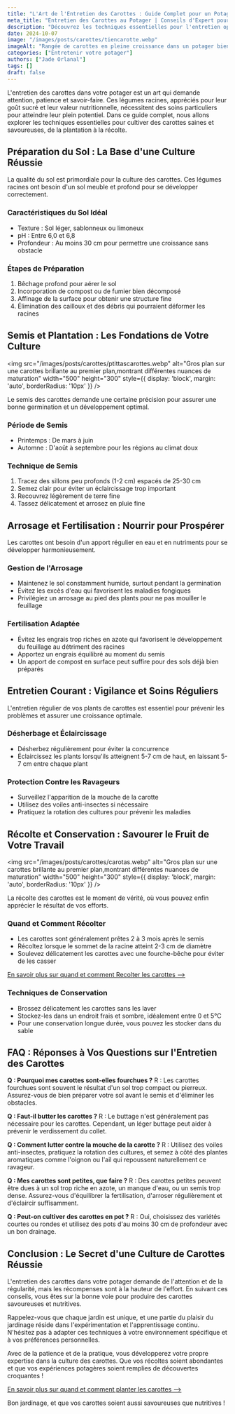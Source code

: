 ```yaml
---
title: "L'Art de l'Entretien des Carottes : Guide Complet pour un Potager Productif"
meta_title: "Entretien des Carottes au Potager | Conseils d'Expert pour une Récolte Abondante"
description: "Découvrez les techniques essentielles pour l'entretien optimal des carottes dans votre potager. Des conseils d'expert pour une culture réussie, de la plantation à la récolte, avec une FAQ détaillée."
date: 2024-10-07
image: "/images/posts/carottes/tiencarotte.webp"
imageAlt: "Rangée de carottes en pleine croissance dans un potager bien entretenu"
categories: ["Entretenir votre potager"]
authors: ["Jade Orlanal"]
tags: []
draft: false
---
```


L'entretien des carottes dans votre potager est un art qui demande attention, patience et savoir-faire. Ces légumes racines, appréciés pour leur goût sucré et leur valeur nutritionnelle, nécessitent des soins particuliers pour atteindre leur plein potentiel. Dans ce guide complet, nous allons explorer les techniques essentielles pour cultiver des carottes saines et savoureuses, de la plantation à la récolte.

## Préparation du Sol : La Base d'une Culture Réussie

La qualité du sol est primordiale pour la culture des carottes. Ces légumes racines ont besoin d'un sol meuble et profond pour se développer correctement.

### Caractéristiques du Sol Idéal

- Texture : Sol léger, sablonneux ou limoneux
- pH : Entre 6,0 et 6,8
- Profondeur : Au moins 30 cm pour permettre une croissance sans obstacle

### Étapes de Préparation

1. Bêchage profond pour aérer le sol
2. Incorporation de compost ou de fumier bien décomposé
3. Affinage de la surface pour obtenir une structure fine
4. Élimination des cailloux et des débris qui pourraient déformer les racines

## Semis et Plantation : Les Fondations de Votre Culture

<img src="/images/posts/carottes/ptittascarottes.webp" alt="Gros plan sur une carottes brillante au premier plan,montrant différentes nuances de maturation" width="500" height="300" style={{ display: 'block', margin: 'auto', borderRadius: '10px' }} />

Le semis des carottes demande une certaine précision pour assurer une bonne germination et un développement optimal.

### Période de Semis

- Printemps : De mars à juin
- Automne : D'août à septembre pour les régions au climat doux

### Technique de Semis

1. Tracez des sillons peu profonds (1-2 cm) espacés de 25-30 cm
2. Semez clair pour éviter un éclaircissage trop important
3. Recouvrez légèrement de terre fine
4. Tassez délicatement et arrosez en pluie fine

## Arrosage et Fertilisation : Nourrir pour Prospérer

Les carottes ont besoin d'un apport régulier en eau et en nutriments pour se développer harmonieusement.

### Gestion de l'Arrosage

- Maintenez le sol constamment humide, surtout pendant la germination
- Évitez les excès d'eau qui favorisent les maladies fongiques
- Privilégiez un arrosage au pied des plants pour ne pas mouiller le feuillage

### Fertilisation Adaptée

- Évitez les engrais trop riches en azote qui favorisent le développement du feuillage au détriment des racines
- Apportez un engrais équilibré au moment du semis
- Un apport de compost en surface peut suffire pour des sols déjà bien préparés

## Entretien Courant : Vigilance et Soins Réguliers

L'entretien régulier de vos plants de carottes est essentiel pour prévenir les problèmes et assurer une croissance optimale.

### Désherbage et Éclaircissage

- Désherbez régulièrement pour éviter la concurrence
- Éclaircissez les plants lorsqu'ils atteignent 5-7 cm de haut, en laissant 5-7 cm entre chaque plant

### Protection Contre les Ravageurs

- Surveillez l'apparition de la mouche de la carotte
- Utilisez des voiles anti-insectes si nécessaire
- Pratiquez la rotation des cultures pour prévenir les maladies

## Récolte et Conservation : Savourer le Fruit de Votre Travail

<img src="/images/posts/carottes/carotas.webp" alt="Gros plan sur une carottes brillante au premier plan,montrant différentes nuances de maturation" width="500" height="300" style={{ display: 'block', margin: 'auto', borderRadius: '10px' }} />

La récolte des carottes est le moment de vérité, où vous pouvez enfin apprécier le résultat de vos efforts.

### Quand et Comment Récolter

- Les carottes sont généralement prêtes 2 à 3 mois après le semis
- Récoltez lorsque le sommet de la racine atteint 2-3 cm de diamètre
- Soulevez délicatement les carottes avec une fourche-bêche pour éviter de les casser


[En savoir plus sur quand et comment Recolter les carottes -->](recolter-carotte)

### Techniques de Conservation


- Brossez délicatement les carottes sans les laver
- Stockez-les dans un endroit frais et sombre, idéalement entre 0 et 5°C
- Pour une conservation longue durée, vous pouvez les stocker dans du sable

## FAQ : Réponses à Vos Questions sur l'Entretien des Carottes

**Q : Pourquoi mes carottes sont-elles fourchues ?**
R : Les carottes fourchues sont souvent le résultat d'un sol trop compact ou pierreux. Assurez-vous de bien préparer votre sol avant le semis et d'éliminer les obstacles.

**Q : Faut-il butter les carottes ?**
R : Le buttage n'est généralement pas nécessaire pour les carottes. Cependant, un léger buttage peut aider à prévenir le verdissement du collet.

**Q : Comment lutter contre la mouche de la carotte ?**
R : Utilisez des voiles anti-insectes, pratiquez la rotation des cultures, et semez à côté des plantes aromatiques comme l'oignon ou l'ail qui repoussent naturellement ce ravageur.

**Q : Mes carottes sont petites, que faire ?**
R : Des carottes petites peuvent être dues à un sol trop riche en azote, un manque d'eau, ou un semis trop dense. Assurez-vous d'équilibrer la fertilisation, d'arroser régulièrement et d'éclaircir suffisamment.

**Q : Peut-on cultiver des carottes en pot ?**
R : Oui, choisissez des variétés courtes ou rondes et utilisez des pots d'au moins 30 cm de profondeur avec un bon drainage.

## Conclusion : Le Secret d'une Culture de Carottes Réussie

L'entretien des carottes dans votre potager demande de l'attention et de la régularité, mais les récompenses sont à la hauteur de l'effort. En suivant ces conseils, vous êtes sur la bonne voie pour produire des carottes savoureuses et nutritives.

Rappelez-vous que chaque jardin est unique, et une partie du plaisir du jardinage réside dans l'expérimentation et l'apprentissage continu. N'hésitez pas à adapter ces techniques à votre environnement spécifique et à vos préférences personnelles.

Avec de la patience et de la pratique, vous développerez votre propre expertise dans la culture des carottes. Que vos récoltes soient abondantes et que vos expériences potagères soient remplies de découvertes croquantes !

[En savoir plus sur quand et comment planter les carottes -->](comment-planter-carotte)

Bon jardinage, et que vos carottes soient aussi savoureuses que nutritives !

